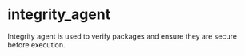 # integrity_agent
Integrity agent is used to verify packages and ensure they are secure before execution.
